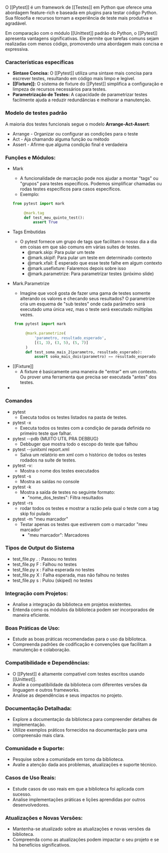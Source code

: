 O [[Pytest]] é um framework de [[Testes]] em Python que oferece uma abordagem feature-rich e baseada em plugins para testar código Python. Sua filosofia e recursos tornam a experiência de teste mais produtiva e agradável.

Em comparação com o módulo [[Unittest]] padrão do Python, o [[Pytest]] apresenta vantagens significativas. Ele permite que tarefas comuns sejam realizadas com menos código, promovendo uma abordagem mais concisa e expressiva.

### Características específicas

- **Sintaxe Concisa:** O [[Pytest]] utiliza uma sintaxe mais concisa para escrever testes, resultando em código mais limpo e legível.
- **[[Fixture]]:** O sistema de fixture do [[Pytest]] simplifica a configuração e limpeza de recursos necessários para testes.
- **Parametrização de Testes:** A capacidade de parametrizar testes facilmente ajuda a reduzir redundâncias e melhorar a manutenção.

### Modelo de testes padrão

A maioria dos testes funcionais segue o modelo **Arrange-Act-Assert**:
- Arrange - Organizar ou configurar as condições para o teste
- Act - Aja chamando alguma função ou método
- Assert - Afirme que alguma condição final é verdadeira

### **Funções e Módulos:**

- Mark
	- A funcionalidade de marcação pode nos ajudar a montar "tags" ou "grupos" para testes específicos. Podemos simplificar chamadas ou rodas testes específicos para casos específicos.
	- Exemplo:
	```python
	from pytest import mark
		  
		 @mark.tag
		 def test_meu_quinto_test():
			 assert True 
	```

- Tags Embutidas
	- O pytest fornece um grupo de tags que facilitam o nosso dia a dia em coisas em que são comuns em várias suítes de testes.
		- @mark.skip: Para pular um teste
		- @mark.skipif: Para pular um teste em determinado contexto
		- @mark.xfail: É esperado que esse teste falhe em algum contexto
		- @mark.usefixture: Falaremos depois sobre isso
		- @mark.parametrize: Para parametrizar testes (próximo slide)

- Mark.Parametrize
	- Imagine que você gosta de fazer uma gama de testes somente alterando os valores  e checando seus resultados? O parametrize cria um esquema de "sub testes" onde cada parâmetro será executado uma única vez, mas o teste será executado múltiplas vezes.
```python
	from pytest import mark
		  
		 @mark.parametrize(
			 'parametro, resultado_esperado',
			 [(1, 3), (3, 5), (5, 7)]
		 )
		 def test_soma_mais_2(parametro, resultado_esperado):
			 assert soma_mais_dois(parametro) == resultado_esperado
```

- [[Fixture]]
	- A fixture é basicamente uma maneira de "entrar" em um contexto. Ou prover uma ferramenta que precisa ser executada "antes" dos testes.
- 
### Comandos

- pytest
	- Executa todos os testes listados na pasta de testes.
- pytest -x 
	- Executa todos os testes com a condição de parada definida no primeiro teste que falhar.
- pytest --pdb {MUITO UTIL PRA DEBBUG}
	- Debbuger que mostra todo o escopo do teste que falhou
- pytest --junitxml report.xml
	- Salva um relatório em xml com o histórico de todos os testes rodados na suíte de testes.
- pytest -v: 
	- Mostra o nome dos testes executados
- pytest -s
	- Mostra as saídas no console
- pytest -k
	- Mostra a saída de testes no seguinte formato:
		- "nome_dos_testes": Filtra resultados
- pytest -rs
	- rodar todos os testes e mostrar a razão pela qual o teste com a tag skip foi pulado
- pytest -m "meu marcador"
	- Testar apenas os testes que estiverem com o marcador "meu marcador"
		- "meu marcador": Marcadores

### Tipos de Output do Sistema

- test_file.py .  : Passou no testes
- test_file.py F : Falhou no testes
- test_file.py x : Falha esperada no testes
- test_file.py X : Falha esperada, mas não falhou no testes
- test_file.py s : Pulou (skiped) no testes

### **Integração com Projetos:**

- Analise a integração da biblioteca em projetos existentes.
- Entenda como os módulos da biblioteca podem ser incorporados de maneira eficiente.
### **Boas Práticas de Uso:**

- Estude as boas práticas recomendadas para o uso da biblioteca.
- Compreenda padrões de codificação e convenções que facilitam a manutenção e colaboração.

### **Compatibilidade e Dependências:**

 - O [[Pytest]] é altamente compatível com testes escritos usando [[Unittest]].
- Avalie a compatibilidade da biblioteca com diferentes versões da linguagem e outros frameworks.
- Analise as dependências e seus impactos no projeto.
###  **Documentação Detalhada:**

- Explore a documentação da biblioteca para compreender detalhes de implementação.
- Utilize exemplos práticos fornecidos na documentação para uma compreensão mais clara.
###  **Comunidade e Suporte:**

- Pesquise sobre a comunidade em torno da biblioteca.
- Avalie a atenção dada aos problemas, atualizações e suporte técnico.
###  **Casos de Uso Reais:**

- Estude casos de uso reais em que a biblioteca foi aplicada com sucesso.
- Analise implementações práticas e lições aprendidas por outros desenvolvedores.
###  **Atualizações e Novas Versões:**

- Mantenha-se atualizado sobre as atualizações e novas versões da biblioteca.
- Compreenda como as atualizações podem impactar o seu projeto e se há benefícios significativos.